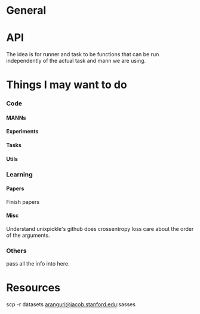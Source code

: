 # General

# API
The idea is for runner and task to be functions that can be run independently of the actual task and mann we are using.

# Things I may want to do
### Code
#### MANNs
#### Experiments
#### Tasks
#### Utils

### Learning
#### Papers
Finish papers

#### Misc
Understand unixpickle's github
does crossentropy loss care about the order of the arguments.

### Others
pass all the info into here.


# Resources
scp -r datasets aranguri@jacob.stanford.edu:sasses
